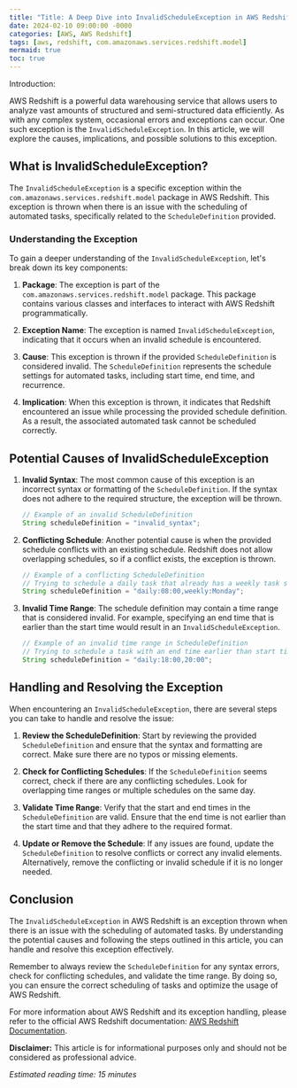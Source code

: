 ```yaml
---
title: "Title: A Deep Dive into InvalidScheduleException in AWS Redshift"
date: 2024-02-10 09:00:00 -0000
categories: [AWS, AWS Redshift]
tags: [aws, redshift, com.amazonaws.services.redshift.model]
mermaid: true
toc: true
---
```



Introduction:

AWS Redshift is a powerful data warehousing service that allows users to analyze vast amounts of structured and semi-structured data efficiently. As with any complex system, occasional errors and exceptions can occur. One such exception is the `InvalidScheduleException`. In this article, we will explore the causes, implications, and possible solutions to this exception.

## What is InvalidScheduleException?

The `InvalidScheduleException` is a specific exception within the `com.amazonaws.services.redshift.model` package in AWS Redshift. This exception is thrown when there is an issue with the scheduling of automated tasks, specifically related to the `ScheduleDefinition` provided.

### Understanding the Exception

To gain a deeper understanding of the `InvalidScheduleException`, let's break down its key components:

1. **Package**: The exception is part of the `com.amazonaws.services.redshift.model` package. This package contains various classes and interfaces to interact with AWS Redshift programmatically.

2. **Exception Name**: The exception is named `InvalidScheduleException`, indicating that it occurs when an invalid schedule is encountered.

3. **Cause**: This exception is thrown if the provided `ScheduleDefinition` is considered invalid. The `ScheduleDefinition` represents the schedule settings for automated tasks, including start time, end time, and recurrence.

4. **Implication**: When this exception is thrown, it indicates that Redshift encountered an issue while processing the provided schedule definition. As a result, the associated automated task cannot be scheduled correctly.

## Potential Causes of InvalidScheduleException

1. **Invalid Syntax**: The most common cause of this exception is an incorrect syntax or formatting of the `ScheduleDefinition`. If the syntax does not adhere to the required structure, the exception will be thrown.

   ```java
   // Example of an invalid ScheduleDefinition
   String scheduleDefinition = "invalid_syntax";
   ```

2. **Conflicting Schedule**: Another potential cause is when the provided schedule conflicts with an existing schedule. Redshift does not allow overlapping schedules, so if a conflict exists, the exception is thrown.

   ```java
   // Example of a conflicting ScheduleDefinition
   // Trying to schedule a daily task that already has a weekly task scheduled
   String scheduleDefinition = "daily:08:00,weekly:Monday";
   ```

3. **Invalid Time Range**: The schedule definition may contain a time range that is considered invalid. For example, specifying an end time that is earlier than the start time would result in an `InvalidScheduleException`.

   ```java
   // Example of an invalid time range in ScheduleDefinition
   // Trying to schedule a task with an end time earlier than start time
   String scheduleDefinition = "daily:18:00,20:00";
   ```

## Handling and Resolving the Exception

When encountering an `InvalidScheduleException`, there are several steps you can take to handle and resolve the issue:

1. **Review the ScheduleDefinition**: Start by reviewing the provided `ScheduleDefinition` and ensure that the syntax and formatting are correct. Make sure there are no typos or missing elements.

2. **Check for Conflicting Schedules**: If the `ScheduleDefinition` seems correct, check if there are any conflicting schedules. Look for overlapping time ranges or multiple schedules on the same day.

3. **Validate Time Range**: Verify that the start and end times in the `ScheduleDefinition` are valid. Ensure that the end time is not earlier than the start time and that they adhere to the required format.

4. **Update or Remove the Schedule**: If any issues are found, update the `ScheduleDefinition` to resolve conflicts or correct any invalid elements. Alternatively, remove the conflicting or invalid schedule if it is no longer needed.

## Conclusion

The `InvalidScheduleException` in AWS Redshift is an exception thrown when there is an issue with the scheduling of automated tasks. By understanding the potential causes and following the steps outlined in this article, you can handle and resolve this exception effectively.

Remember to always review the `ScheduleDefinition` for any syntax errors, check for conflicting schedules, and validate the time range. By doing so, you can ensure the correct scheduling of tasks and optimize the usage of AWS Redshift.

For more information about AWS Redshift and its exception handling, please refer to the official AWS Redshift documentation: [AWS Redshift Documentation](https://docs.aws.amazon.com/redshift/latest/dg/welcome.html).

**Disclaimer:** This article is for informational purposes only and should not be considered as professional advice.

*Estimated reading time: 15 minutes*